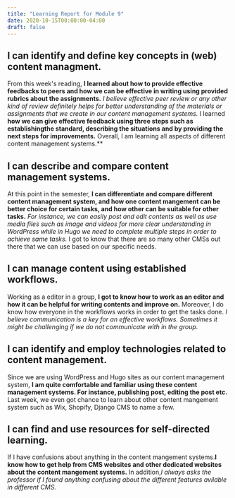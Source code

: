 ```yaml
---
title: "Learning Report for Module 9"
date: 2020-10-15T00:00:00-04:00
draft: false
---
```


I can identify and define key concepts in (web) content managment.
-----------------------------------------------------------------
From this week's reading, **I learned about how to provide effective feedbacks
to peers and how we can be effective in writing using provided rubrics about
the assignments.** *I believe effective peer review or any other kind of review 
definitely helps for better understanding of the materials or assignments that we create 
in our content management systems.* I learned **how we can give effective feedback using three
steps such as establishingthe standard, describing the situations and by providing the 
next steps for improvements.** Overall, I am learning all aspects of different content
management systems.**

I can describe and compare content management systems.
------------------------------------------------------
At this point in the semester, **I can differentiate and compare different 
content management system, and how one content mangement can be better choice for
certain tasks, and how other can be suitable for other tasks.** *For instance, we
can easily post and edit contents as well as use media files such as image and 
videos for more clear understanding in WordPress while in Hugo we need to complete 
multiple steps in order to achieve same tasks.* I got to know that there are so many 
other CMSs out there that we can use based on our specific needs.

I can manage content using established workflows.
-------------------------------------------------
Working as a editor in a group, **I got to know how to work as an editor and how it can be 
helpful for writing contents and improve on.** Moreover, I do know how everyone in the workflows 
works in order to get the tasks done.  *I believe communication is a key for an effective workflows.
Sometimes it might be challenging if we do not communicate with in the group.*

I can identify and employ technologies related to content management.
---------------------------------------------------------------------
Since we are using WordPress and Hugo sites as our content management system, **I am quite comfortable 
and familiar using these content management systems. For instance, publishing post, editing the post etc.**
Last week, we even got chance to learn about other content mangement system such as Wix, Shopify, Django
CMS to name a few.

I can find and use resources for self-directed learning.
--------------------------------------------------------
If I have confusions about anything in the content mangement systems.**I know how
to get help from CMS websites and other dedicated websites about the content mangement 
systems.** In addition,*I always asks the professor if I found anything confusing about the 
different features avilable in different CMS.*

